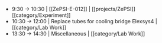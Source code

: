 - 9:30 -> 10:30 | [[ZePSI-E-012]] | [[projects/ZePSI]] [[category/Experiment]]
- 10:30 -> 12:00 | Replace tubes for cooling bridge Elexsys4 | [[category/Lab Work]]
- 13:30 -> 14:30 | Miscellaneous | [[category/Lab Work]]